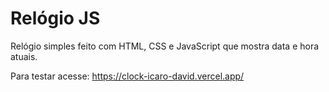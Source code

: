 # Relógio JS

Relógio simples feito com HTML, CSS e JavaScript que mostra data e hora atuais.

Para testar acesse: https://clock-icaro-david.vercel.app/
